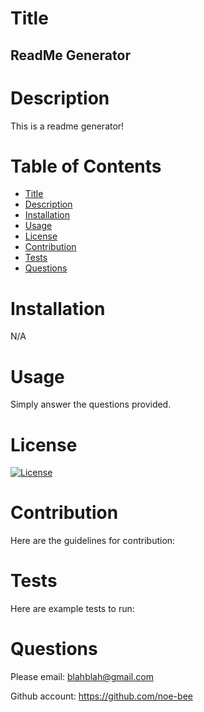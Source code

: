 

  # Title

  ## ReadMe Generator

  # Description

  This is a readme generator!

  # Table of Contents

  <!--ts-->
   * [Title](#title)
   * [Description](#description)
   * [Installation](#installation)
   * [Usage](#usage)
   * [License](#license)
   * [Contribution](#contribution)
   * [Tests](#tests)
   * [Questions](#questions)
<!--te-->

  # Installation

  N/A

  # Usage

  Simply answer the questions provided.

  # License

  [![License](https://img.shields.io/badge/License-Apache_2.0-blue.svg)](https://opensource.org/licenses/Apache-2.0)

  # Contribution

  Here are the guidelines for contribution:

  # Tests

  Here are example tests to run:

  # Questions

  Please email: blahblah@gmail.com 

  Github account: https://github.com/noe-bee

